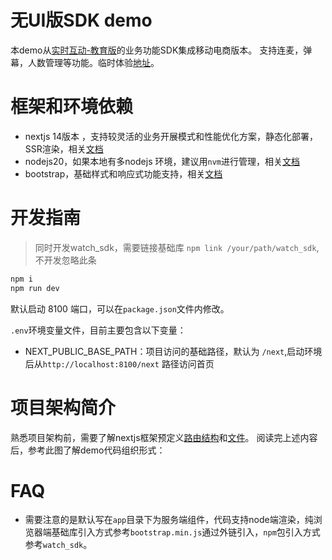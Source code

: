 # 无UI版SDK demo
本demo从[实时互动-教育版](https://cloud.tencent.com/product/lcic)的业务功能SDK集成移动电商版本。
支持连麦，弹幕，人数管理等功能。临时体验[地址](https://dev-class.qcloudclass.com/next/)。


# 框架和环境依赖
- nextjs 14版本 ，支持较灵活的业务开展模式和性能优化方案，静态化部署，SSR渲染，相关[文档](https://nextjs.org/docs)
- nodejs20，如果本地有多nodejs 环境，建议用`nvm`进行管理，相关[文档](https://github.com/nvm-sh/nvm) 
- bootstrap，基础样式和响应式功能支持，相关[文档](https://getbootstrap.com/docs/5.3/getting-started/introduction/)

# 开发指南
> 同时开发watch_sdk，需要链接基础库 `npm link /your/path/watch_sdk`,不开发忽略此条

```bash
npm i 
npm run dev
```
默认启动 8100 端口，可以在`package.json`文件内修改。

`.env`环境变量文件，目前主要包含以下变量：

- NEXT_PUBLIC_BASE_PATH：项目访问的基础路径，默认为 `/next`,启动环境后从`http://localhost:8100/next` 路径访问首页
  
# 项目架构简介

熟悉项目架构前，需要了解nextjs框架预定义[路由结构](https://nextjs.org/docs/app/building-your-application/routing/pages-and-layouts)和[文件](https://nextjs.org/docs/app/api-reference/file-conventions)。
阅读完上述内容后，参考此图了解demo代码组织形式：







# FAQ

- 需要注意的是默认写在`app`目录下为服务端组件，代码支持node端渲染，纯浏览器端基础库引入方式参考`bootstrap.min.js`通过外链引入，`npm`包引入方式参考`watch_sdk`。

